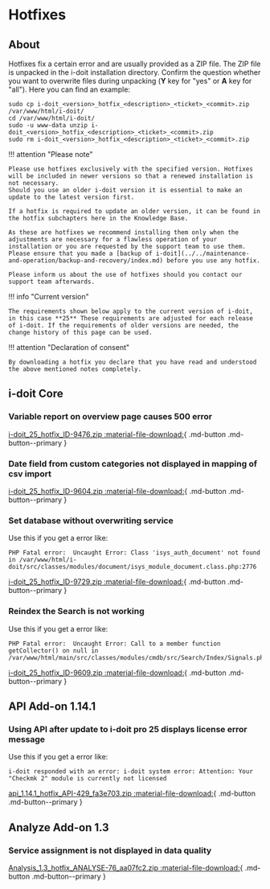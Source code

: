 # Hotfixes

## About

Hotfixes fix a certain error and are usually provided as a ZIP file. The ZIP file is unpacked in the i-doit installation directory. Confirm the question whether you want to overwrite files during unpacking (**Y** key for "yes" or **A** key for "all"). Here you can find an example:

```shell
sudo cp i-doit_<version>_hotfix_<description>_<ticket>_<commit>.zip /var/www/html/i-doit/
cd /var/www/html/i-doit/
sudo -u www-data unzip i-doit_<version>_hotfix_<description>_<ticket>_<commit>.zip
sudo rm i-doit_<version>_hotfix_<description>_<ticket>_<commit>.zip
```

!!! attention "Please note"

    Please use hotfixes exclusively with the specified version. Hotfixes will be included in newer versions so that a renewed installation is not necessary.
    Should you use an older i-doit version it is essential to make an update to the latest version first.

    If a hotfix is required to update an older version, it can be found in the hotfix subchapters here in the Knowledge Base.

    As these are hotfixes we recommend installing them only when the adjustments are necessary for a flawless operation of your installation or you are requested by the support team to use them. Please ensure that you made a [backup of i-doit](../../maintenance-and-operation/backup-and-recovery/index.md) before you use any hotfix.

    Please inform us about the use of hotfixes should you contact our support team afterwards.

!!! info "Current version"

    The requirements shown below apply to the current version of i-doit, in this case **25** These requirements are adjusted for each release of i-doit. If the requirements of older versions are needed, the change history of this page can be used.

!!! attention "Declaration of consent"

    By downloading a hotfix you declare that you have read and understood the above mentioned notes completely.

## i-doit Core

### Variable report on overview page causes 500 error

[i-doit_25_hotfix_ID-9476.zip :material-file-download:](../../assets/downloads/hotfixes/25/i-doit_25_hotfix_ID-9476.zip){ .md-button .md-button--primary }

### Date field from custom categories not displayed in mapping of csv import

[i-doit_25_hotfix_ID-9604.zip :material-file-download:](../../assets/downloads/hotfixes/25/i-doit_25_hotfix_ID-9604.zip){ .md-button .md-button--primary }

### Set database without overwriting service

Use this if you get a error like:

```
PHP Fatal error:  Uncaught Error: Class 'isys_auth_document' not found in /var/www/html/i-doit/src/classes/modules/document/isys_module_document.class.php:2776
```

[i-doit_25_hotfix_ID-9729.zip :material-file-download:](../../assets/downloads/hotfixes/25/i-doit_25_hotfix_ID-9729.zip){ .md-button .md-button--primary }

### Reindex the Search is not working

Use this if you get a error like:

```
PHP Fatal error:  Uncaught Error: Call to a member function getCollector() on null in /var/www/html/main/src/classes/modules/cmdb/src/Search/Index/Signals.php:185
```

[i-doit_25_hotfix_ID-9609.zip :material-file-download:](../../assets/downloads/hotfixes/25/i-doit_25_hotfix_ID-9609.zip){ .md-button .md-button--primary }

## API Add-on 1.14.1

### Using API after update to i-doit pro 25 displays license error message

Use this if you get a error like:

```text
i-doit responded with an error: i-doit system error: Attention: Your "Checkmk 2" module is currently not licensed
```

[api_1.14.1_hotfix_API-429_fa3e703.zip :material-file-download:](../../assets/downloads/hotfixes/api/api_1.14.1_hotfix_API-429_fa3e703.zip){ .md-button .md-button--primary }

## Analyze Add-on 1.3

### Service assignment is not displayed in data quality

[Analysis_1.3_hotfix_ANALYSE-76_aa07fc2.zip :material-file-download:](../../assets/downloads/hotfixes/analyze/Analysis_1.3_hotfix_ANALYSE-76_aa07fc2.zip){ .md-button .md-button--primary }
